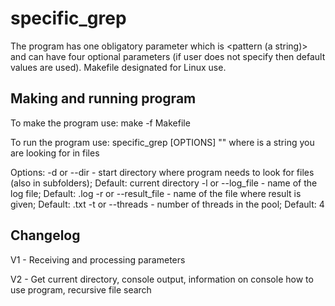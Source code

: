 # specific_grep

The program has one obligatory parameter which is <pattern (a string)> and can have four optional parameters (if user does not specify then default values are used). Makefile designated for Linux use.


## Making and running program

To make the program use:
    make -f Makefile

To run the program use:
    specific_grep [OPTIONS] "<pattern>"
where <pattern> is a string you are looking for in files

Options:
    -d or --dir - start directory where program needs to look for files (also in subfolders); Default: current directory
    -l or --log_file - name of the log file; Default: <program name>.log
    -r or --result_file - name of the file where result is given; Default: <program name>.txt
    -t or --threads - number of threads in the pool; Default: 4


## Changelog

V1 - Receiving and processing parameters

V2 - Get current directory, console output, information on console how to use program, recursive file search
